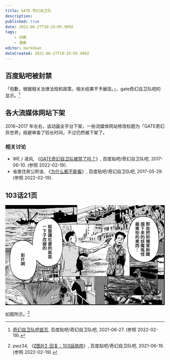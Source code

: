 ```yaml
---
title: GATE 奇幻自卫队
description: 
published: true
date: 2021-06-27T10:25:05.989Z
tags:
    - 动画
    - 漫画
editor: markdown
dateCreated: 2021-06-27T10:25:05.989Z
---
```


## 百度贴吧被封禁

「抱歉，根据相关法律法规和政策，相关结果不予展现。」，gate奇幻自卫队吧的显示。[^tb_gate]

[^tb_gate]: [奇幻自卫队吧首页](https://web.archive.org/web/20210627033635/https://tieba.baidu.com/f?kw=gate奇幻自卫队), 百度贴吧/奇幻自卫队吧, 2021-06-27. (参照 2022-02-19).

## 各大流媒体网站下架

2016~2017 年左右，该动画全平台下架，一些流媒体网站修改标题为「GATE奇幻异世界」规避审查了较长时间，不过仍然被下架了。

### 相关讨论

+ WE丿凌风, 《[GATE奇幻自卫队被禁了吗？](https://archive.is/IcQLO "https://tieba.baidu.com/p/5156113392")》, 百度贴吧/奇幻自卫队吧, 2017-06-10. (参照 2022-02-19).
+ 省直住房公积金, 《[为什么都不能看](https://web.archive.org/web/20210627095411/https://tieba.baidu.com/p/5138111759)》, 百度贴吧/奇幻自卫队吧, 2017-05-29. (参照 2022-02-19).

## 103话21页

![103_21P](/src/book/Gate_Where_the_JSDF_Fought_103_21P.webp)

如图所示。[^103_21P]

[^103_21P]: pwz34, 《[【图片】回复：103話熟肉](https://web.archive.org/web/20210627093817/https://tieba.baidu.com/p/7411011366?pn=2)》, 百度贴吧/奇幻自卫队吧, 2021-06-19. (参照 2022-02-19).
